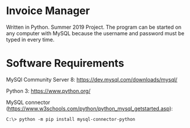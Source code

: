 # Invoice Manager
Written in Python. Summer 2019 Project. The program can be started on any computer with MySQL because the username and password must be typed in every time.

# Software Requirements
MySQl Community Server 8: https://dev.mysql.com/downloads/mysql/

Python 3: https://www.python.org/

MySQL connector (https://www.w3schools.com/python/python_mysql_getstarted.asp):
```
C:\> python -m pip install mysql-connector-python
```
